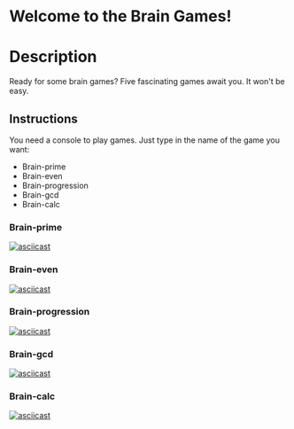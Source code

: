 

# Welcome to the Brain Games!

# Description
Ready for some brain games?
Five fascinating games await you. It won't be easy.

## Instructions
You need a console to play games.
Just type in the name of the game you want:

+ Brain-prime
+ Brain-even
+ Brain-progression
+ Brain-gcd
+ Brain-calc

### Brain-prime

[![asciicast](https://asciinema.org/a/7RZ8HBkijh2EpLM3LU3QFex6F.svg)](https://asciinema.org/a/7RZ8HBkijh2EpLM3LU3QFex6F)

### Brain-even

[![asciicast](https://asciinema.org/a/c2oGCrKgIYIEiwh5mRoxB3EfL.svg)](https://asciinema.org/a/c2oGCrKgIYIEiwh5mRoxB3EfL)

### Brain-progression

[![asciicast](https://asciinema.org/a/OweRzKP8mlvvqdPnn66n9lVjJ.svg)](https://asciinema.org/a/OweRzKP8mlvvqdPnn66n9lVjJ)

### Brain-gcd

[![asciicast](https://asciinema.org/a/qY5gyLl46qiJJjhz2nG6KWI7A.svg)](https://asciinema.org/a/qY5gyLl46qiJJjhz2nG6KWI7A)

### Brain-calc

[![asciicast](https://asciinema.org/a/J6M5odzwkinZF3DQCqrnp5qEf.svg)](https://asciinema.org/a/J6M5odzwkinZF3DQCqrnp5qEf)
